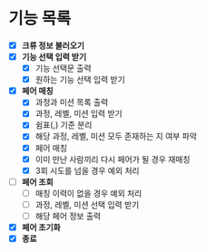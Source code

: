 # 기능 목록
- [x] **크류 정보 불러오기**
- [x] **기능 선택 입력 받기**
  - [x] 기능 선택문 출력
  - [x] 원하는 기능 선택 입력 받기
- [x] **페어 매칭**
  - [x] 과정과 미션 목록 출력
  - [x] 과정, 레벨, 미션 입력 받기
  - [x] 쉼표(,) 기준 분리
  - [x] 해당 과정, 레벨, 미션 모두 존재하는 지 여부 파악
  - [x] 페어 매칭
  - [x] 이미 만난 사람끼리 다시 페어가 될 경우 재매칭
  - [x] 3회 시도를 넘을 경우 예외 처리
- [ ] **페어 조회**
  - [ ] 매칭 이력이 없을 경우 예외 처리
  - [ ] 과정, 레벨, 미션 선택 입력 받기
  - [ ] 해당 페어 정보 출력
- [x] **페어 초기화**
- [x] **종료**
